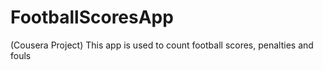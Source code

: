 # FootballScoresApp
(Cousera Project) This app is used to count football scores, penalties and fouls 
